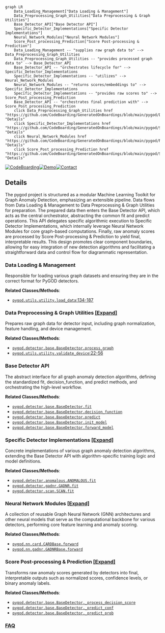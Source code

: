 ```mermaid
graph LR
    Data_Loading_Management["Data Loading & Management"]
    Data_Preprocessing_Graph_Utilities["Data Preprocessing & Graph Utilities"]
    Base_Detector_API["Base Detector API"]
    Specific_Detector_Implementations["Specific Detector Implementations"]
    Neural_Network_Modules["Neural Network Modules"]
    Score_Post_processing_Prediction["Score Post-processing & Prediction"]
    Data_Loading_Management -- "supplies raw graph data to" --> Data_Preprocessing_Graph_Utilities
    Data_Preprocessing_Graph_Utilities -- "provides processed graph data to" --> Base_Detector_API
    Base_Detector_API -- "orchestrates lifecycle for" --> Specific_Detector_Implementations
    Specific_Detector_Implementations -- "utilizes" --> Neural_Network_Modules
    Neural_Network_Modules -- "returns scores/embeddings to" --> Specific_Detector_Implementations
    Specific_Detector_Implementations -- "provides raw scores to" --> Score_Post_processing_Prediction
    Base_Detector_API -- "orchestrates final prediction with" --> Score_Post_processing_Prediction
    click Data_Preprocessing_Graph_Utilities href "https://github.com/CodeBoarding/GeneratedOnBoardings/blob/main/pygod/Data_Preprocessing_Graph_Utilities.md" "Details"
    click Specific_Detector_Implementations href "https://github.com/CodeBoarding/GeneratedOnBoardings/blob/main/pygod/Specific_Detector_Implementations.md" "Details"
    click Neural_Network_Modules href "https://github.com/CodeBoarding/GeneratedOnBoardings/blob/main/pygod/Neural_Network_Modules.md" "Details"
    click Score_Post_processing_Prediction href "https://github.com/CodeBoarding/GeneratedOnBoardings/blob/main/pygod/Score_Post_processing_Prediction.md" "Details"
```

[![CodeBoarding](https://img.shields.io/badge/Generated%20by-CodeBoarding-9cf?style=flat-square)](https://github.com/CodeBoarding/GeneratedOnBoardings)[![Demo](https://img.shields.io/badge/Try%20our-Demo-blue?style=flat-square)](https://www.codeboarding.org/demo)[![Contact](https://img.shields.io/badge/Contact%20us%20-%20contact@codeboarding.org-lightgrey?style=flat-square)](mailto:contact@codeboarding.org)

## Details

The pygod project is structured as a modular Machine Learning Toolkit for Graph Anomaly Detection, emphasizing an extensible pipeline. Data flows from Data Loading & Management to Data Preprocessing & Graph Utilities for preparation. The prepared data then enters the Base Detector API, which acts as the central orchestrator, abstracting the common fit and predict operations. This API delegates specific algorithmic execution to Specific Detector Implementations, which internally leverage Neural Network Modules for core graph-based computations. Finally, raw anomaly scores are processed by Score Post-processing & Prediction to yield final, interpretable results. This design promotes clear component boundaries, allowing for easy integration of new detection algorithms and facilitating a straightforward data and control flow for diagrammatic representation.

### Data Loading & Management
Responsible for loading various graph datasets and ensuring they are in the correct format for PyGOD detectors.


**Related Classes/Methods**:

- <a href="https://github.com/pygod-team/pygod/blob/main/pygod/utils/utility.py#L134-L187" target="_blank" rel="noopener noreferrer">`pygod.utils.utility.load_data`:134-187</a>


### Data Preprocessing & Graph Utilities [[Expand]](./Data_Preprocessing_Graph_Utilities.md)
Prepares raw graph data for detector input, including graph normalization, feature handling, and device management.


**Related Classes/Methods**:

- <a href="https://github.com/pygod-team/pygod/blob/main/pygod/detector/base.py" target="_blank" rel="noopener noreferrer">`pygod.detector.base.BaseDetector.process_graph`</a>
- <a href="https://github.com/pygod-team/pygod/blob/main/pygod/utils/utility.py#L22-L56" target="_blank" rel="noopener noreferrer">`pygod.utils.utility.validate_device`:22-56</a>


### Base Detector API
The abstract interface for all graph anomaly detection algorithms, defining the standardized fit, decision_function, and predict methods, and orchestrating the high-level workflow.


**Related Classes/Methods**:

- <a href="https://github.com/pygod-team/pygod/blob/main/pygod/detector/base.py" target="_blank" rel="noopener noreferrer">`pygod.detector.base.BaseDetector.fit`</a>
- <a href="https://github.com/pygod-team/pygod/blob/main/pygod/detector/base.py" target="_blank" rel="noopener noreferrer">`pygod.detector.base.BaseDetector.decision_function`</a>
- <a href="https://github.com/pygod-team/pygod/blob/main/pygod/detector/base.py" target="_blank" rel="noopener noreferrer">`pygod.detector.base.BaseDetector.predict`</a>
- <a href="https://github.com/pygod-team/pygod/blob/main/pygod/detector/base.py" target="_blank" rel="noopener noreferrer">`pygod.detector.base.BaseDetector.init_model`</a>
- <a href="https://github.com/pygod-team/pygod/blob/main/pygod/detector/base.py" target="_blank" rel="noopener noreferrer">`pygod.detector.base.BaseDetector.forward_model`</a>


### Specific Detector Implementations [[Expand]](./Specific_Detector_Implementations.md)
Concrete implementations of various graph anomaly detection algorithms, extending the Base Detector API with algorithm-specific training logic and model definitions.


**Related Classes/Methods**:

- <a href="https://github.com/pygod-team/pygod/blob/main/pygod/detector/anomalous.py" target="_blank" rel="noopener noreferrer">`pygod.detector.anomalous.ANOMALOUS.fit`</a>
- <a href="https://github.com/pygod-team/pygod/blob/main/pygod/detector/gadnr.py" target="_blank" rel="noopener noreferrer">`pygod.detector.gadnr.GADNR.fit`</a>
- <a href="https://github.com/pygod-team/pygod/blob/main/pygod/detector/scan.py" target="_blank" rel="noopener noreferrer">`pygod.detector.scan.SCAN.fit`</a>


### Neural Network Modules [[Expand]](./Neural_Network_Modules.md)
A collection of reusable Graph Neural Network (GNN) architectures and other neural models that serve as the computational backbone for various detectors, performing core feature learning and anomaly scoring.


**Related Classes/Methods**:

- <a href="https://github.com/pygod-team/pygod/blob/main/pygod/nn/card.py" target="_blank" rel="noopener noreferrer">`pygod.nn.card.CARDBase.forward`</a>
- <a href="https://github.com/pygod-team/pygod/blob/main/pygod/nn/gadnr.py" target="_blank" rel="noopener noreferrer">`pygod.nn.gadnr.GADNRBase.forward`</a>


### Score Post-processing & Prediction [[Expand]](./Score_Post_processing_Prediction.md)
Transforms raw anomaly scores generated by detectors into final, interpretable outputs such as normalized scores, confidence levels, or binary anomaly labels.


**Related Classes/Methods**:

- <a href="https://github.com/pygod-team/pygod/blob/main/pygod/detector/base.py" target="_blank" rel="noopener noreferrer">`pygod.detector.base.BaseDetector._process_decision_score`</a>
- <a href="https://github.com/pygod-team/pygod/blob/main/pygod/detector/base.py" target="_blank" rel="noopener noreferrer">`pygod.detector.base.BaseDetector._predict_conf`</a>
- <a href="https://github.com/pygod-team/pygod/blob/main/pygod/detector/base.py" target="_blank" rel="noopener noreferrer">`pygod.detector.base.BaseDetector._predict_prob`</a>




### [FAQ](https://github.com/CodeBoarding/GeneratedOnBoardings/tree/main?tab=readme-ov-file#faq)